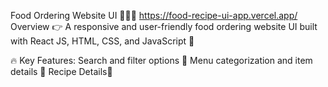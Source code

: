 Food Ordering Website UI 🍴👨‍🍳
https://food-recipe-ui-app.vercel.app/
Overview
👉 A responsive and user-friendly food ordering website UI built with React JS, HTML, CSS, and JavaScript 🚀

🔥 Key Features:
Search and filter options 🎯
Menu categorization and item details 🍔
Recipe Details🧾
